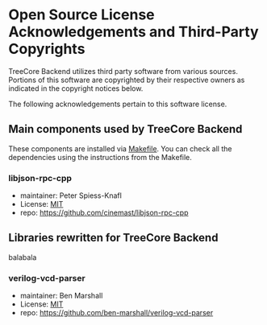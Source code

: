 # Open Source License Acknowledgements and Third-Party Copyrights

TreeCore Backend utilizes third party software from various sources. Portions of this software are copyrighted by their respective owners as indicated in the copyright notices below.

The following acknowledgements pertain to this software license.

## Main components used by TreeCore Backend
These components are installed via [Makefile](./Makefile). You can check all the dependencies using the instructions from the Makefile.

###  libjson-rpc-cpp
* maintainer: Peter Spiess-Knafl
* License: [MIT](https://github.com/cinemast/libjson-rpc-cpp/blob/master/LICENSE.txt)
* repo: https://github.com/cinemast/libjson-rpc-cpp

## Libraries rewritten for TreeCore Backend
balabala

### verilog-vcd-parser
* maintainer: Ben Marshall
* License: [MIT](https://github.com/ben-marshall/verilog-vcd-parser/blob/master/LICENSE.txt)
* repo: https://github.com/ben-marshall/verilog-vcd-parser